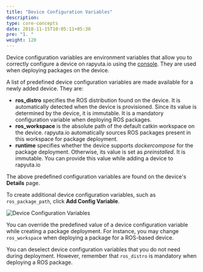 ```yaml
---
title: "Device Configuration Variables"
description:
type: core-concepts
date: 2018-11-15T10:05:11+05:30
pre: "1. "
weight: 120
---
```

Device configuration variables are environment variables that allow you to
correctly configure a device on rapyuta.io using the [console](https://console.rapyuta.io).
They are used when deploying packages on the device.

A list of predefined device configuration variables are made available for a
newly added device. They are:

* **ros_distro** specifies the ROS distribution found on the device. It is
automatically detected when the device is provisioned. Since its value is
determined by the device, it is immutable. It is a mandatory configuration
variable when deploying ROS packages.
* **ros_workspace** is the absolute path of the default catkin workspace on the
device. rapyuta.io automatically sources ROS packages present in this workspace
for package deployment.
* **runtime** specifies whether the device supports _dockercompose_ for the package
deployment. Otherwise, its value is set as _preinstalled_. It is immutable. You can provide this
value while adding a device to rapyuta.io

The above predefined configuration variables are found on the device's
**Details** page.

To create additional device configuration variables, such as `ros_package_path`,
click **Add Config Variable**.

![Device Configuration Variables](/images/core-concepts/device-management/add-device-config-var.png?classes=border,shadow&width=50pc)

You can override the predefined value of a device configuration variable while
creating a package deployment. For instance, you may change `ros_workspace`
when deploying a package for a ROS-based device.

You can deselect device configuration variables that you do not need during
deployment. However, remember that `ros_distro` is mandatory when deploying a
ROS package.
